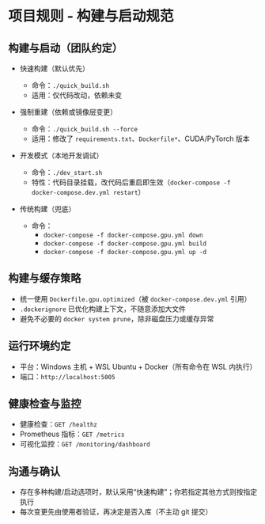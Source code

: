 # 项目规则 - 构建与启动规范

## 构建与启动（团队约定）

- 快速构建（默认优先）
  - 命令：`./quick_build.sh`
  - 适用：仅代码改动，依赖未变

- 强制重建（依赖或镜像层变更）
  - 命令：`./quick_build.sh --force`
  - 适用：修改了 `requirements.txt`、`Dockerfile*`、CUDA/PyTorch 版本

- 开发模式（本地开发调试）
  - 命令：`./dev_start.sh`
  - 特性：代码目录挂载，改代码后重启即生效（`docker-compose -f docker-compose.dev.yml restart`）

- 传统构建（兜底）
  - 命令：
    - `docker-compose -f docker-compose.gpu.yml down`
    - `docker-compose -f docker-compose.gpu.yml build`
    - `docker-compose -f docker-compose.gpu.yml up -d`

## 构建与缓存策略

- 统一使用 `Dockerfile.gpu.optimized`（被 `docker-compose.dev.yml` 引用）
- `.dockerignore` 已优化构建上下文，不随意添加大文件
- 避免不必要的 `docker system prune`，除非磁盘压力或缓存异常

## 运行环境约定

- 平台：Windows 主机 + WSL Ubuntu + Docker（所有命令在 WSL 内执行）
- 端口：`http://localhost:5005`

## 健康检查与监控

- 健康检查：`GET /healthz`
- Prometheus 指标：`GET /metrics`
- 可视化监控：`GET /monitoring/dashboard`

## 沟通与确认

- 存在多种构建/启动选项时，默认采用“快速构建”；你若指定其他方式则按指定执行
- 每次变更先由使用者验证，再决定是否入库（不主动 git 提交）
